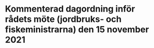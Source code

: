 # Kommenterad dagordning inför rådets möte (jordbruks- och fiskeministrarna) den 15 november 2021


